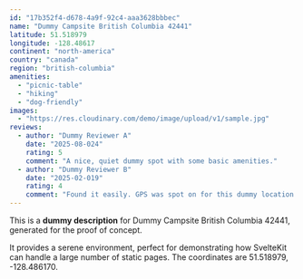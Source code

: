 ```yaml
---
id: "17b352f4-d678-4a9f-92c4-aaa3628bbbec"
name: "Dummy Campsite British Columbia 42441"
latitude: 51.518979
longitude: -128.48617
continent: "north-america"
country: "canada"
region: "british-columbia"
amenities:
  - "picnic-table"
  - "hiking"
  - "dog-friendly"
images:
  - "https://res.cloudinary.com/demo/image/upload/v1/sample.jpg"
reviews:
  - author: "Dummy Reviewer A"
    date: "2025-08-024"
    rating: 5
    comment: "A nice, quiet dummy spot with some basic amenities."
  - author: "Dummy Reviewer B"
    date: "2025-02-019"
    rating: 4
    comment: "Found it easily. GPS was spot on for this dummy location."
---
```


This is a **dummy description** for Dummy Campsite British Columbia 42441, generated for the proof of concept.

It provides a serene environment, perfect for demonstrating how SvelteKit can handle a large number of static pages. The coordinates are 51.518979, -128.486170.
